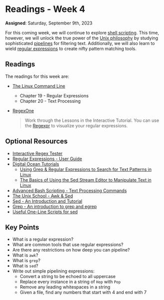 # Readings - Week 4

**Assigned**: Saturday, September 9th, 2023

For this coming week, we will continue to explore [shell scripting](https://en.wikipedia.org/wiki/Shell_script). This time, however, we will unlock the true power of the [Unix philosophy](https://en.wikipedia.org/wiki/Unix_philosophy) by studying sophisticated [pipelines](https://en.wikipedia.org/wiki/Pipeline_(Unix)) for filtering text. Additionally, we will also learn to wield [regular expressions](https://en.wikipedia.org/wiki/Regular_expression) to create nifty pattern matching tools.

## Readings

The readings for this week are:

* [The Linux Command Line](http://linuxcommand.org/tlcl.php)
   * Chapter 19 - Regular Expressions
   * Chapter 20 - Text Processing
* [RegexOne](https://regexone.com/)

   > Work through the Lessons in the Interactive Tutorial. You can use the [Regexpr](https://regexper.com/) to visualize your regular expressions.
   
## Optional Resources

* [Interactive Regex Tester](https://regex101.com/)
* [Regular Expressions - User Guide](http://zytrax.com/tech/web/regex.htm)
* [Digital Ocean Tutorials](https://www.digitalocean.com/)
   * [Using Grep & Regular Expressions to Search for Text Patterns in Linux](https://www.digitalocean.com/community/tutorials/using-grep-regular-expressions-to-search-for-text-patterns-in-linux)
   * [The Basics of Using the Sed Stream Editor to Manipulate Text in Linux](https://www.digitalocean.com/community/tutorials/the-basics-of-using-the-sed-stream-editor-to-manipulate-text-in-linux)
* [Advanced Bash Scripting - Text Processing Commands](http://tldp.org/LDP/abs/html/textproc.html)
* [The Unix School - Awk & Sed](http://www.theunixschool.com/p/awk-sed.html)
* [Sed - An Introduction and Tutorial](http://www.grymoire.com/Unix/sed.html)
* [Grep - An introduction to grep and egrep](http://www.grymoire.com/Unix/Grep.html)
* [Useful One-Line Scripts for sed](http://sed.sourceforge.net/sed1line.txt)

## Key Points

* What is a regular expression?
* What are common tools that use regular expressions?
* Are there any restrictions on how deep you can pipeline?
* What is `awk`?
* What is `grep`?
* What is `sed`?
* Write out simple pipelining expressions:
   * Convert a string to be echoed to all uppercase
   * Replace every instance in a string of `Hop` with `Pop`
   * Remove any leading whitespaces in a string
   * Given a file, find any numbers that start with 4 and end with 7 